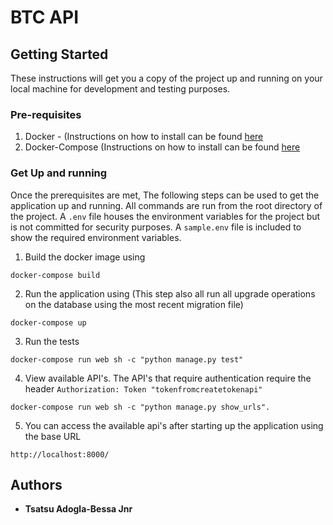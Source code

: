 # BTC API

## Getting Started

These instructions will get you a copy of the project up and running on your local machine for development and testing purposes.

### Pre-requisites

1. Docker - (Instructions on how to install can be found [here](https://docs.docker.com/install/) 
2. Docker-Compose (Instructions on how to install can be found [here](https://docs.docker.com/compose/install/)


### Get Up and running

Once the prerequisites are met, The following steps can be used to get the application up and running. All commands are run from the root directory of the project. A `.env` file houses the environment variables for the project but is not committed for security purposes. A `sample.env` file is included to show the required environment variables.

1. Build the docker image using

```
docker-compose build
```

2. Run the application using (This step also all run all upgrade operations on the database using the most recent migration file)

```
docker-compose up
```

3. Run the tests

```
docker-compose run web sh -c "python manage.py test"
```

4. View available API's. The API's that require authentication require the header `Authorization: Token "tokenfromcreatetokenapi"`

```
docker-compose run web sh -c "python manage.py show_urls". 
```

5. You can access the available api's after starting up the application using the base URL
```
http://localhost:8000/
```

## Authors

- **Tsatsu Adogla-Bessa Jnr**

